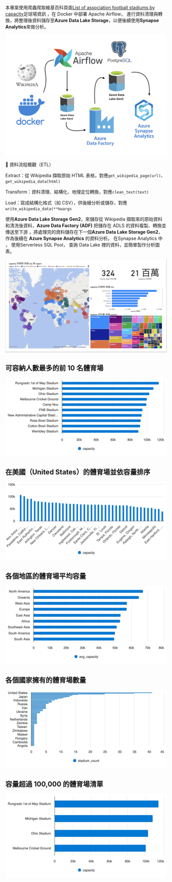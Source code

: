 本專案使用爬蟲爬取維基百科頁面[List of association football stadiums by capacity](https://en.wikipedia.org/wiki/List_of_association_football_stadiums_by_capacity)足球場資訊
，在 Docker 中部署 Apache Airflow， 進行資料清理與轉換，將整理後資料儲存至**Azure Data Lake Storage**，以便後續使用**Synapse Analytics**來做分析。

![Data Pipeline Architecture](architecture.jpeg)

🔁 資料流程概觀（ETL）

Extract：從 Wikipedia 擷取原始 HTML 表格，對應`get_wikipedia_page(url)`、`get_wikipedia_data(html)`

Transform：資料清理、結構化、地理定位轉換，對應`clean_text(text)`

Load：寫成結構化格式（如 CSV），供後續分析或儲存，對應`write_wikipedia_data(**kwargs`  

使用**Azure Data Lake Storage Gen2**，來儲存從 Wikipedia 擷取來的原始資料和清洗後資料，**Azure Data Factory (ADF)** 把儲存在 ADLS 的資料複製、轉換並傳送至下游
，將處理完的資料儲存在下一個**Azure Data Lake Storage Gen2**，作為後續在 **Azure Synapse Analytics** 的資料分析。 在Synapse Analytics 中 ， 使用Serverless SQL Pool，
查詢 Data Lake 裡的資料，並簡單製作分析圖表。


![Visualization](Visualization_PowerBi.png)


## 可容納人數最多的前 10 名體育場  
![SQL script](SQL%20script%201-5.jpeg)

## 在美國（United States）的體育場並依容量排序  
![SQL script](SQL%20script%201-4.jpeg)

## 各個地區的體育場平均容量  
![SQL script](SQL%20script%201-3.jpeg)

## 各個國家擁有的體育場數量  
![SQL script](SQL%20script%201-6.jpeg)

## 容量超過 100,000 的體育場清單  
![SQL script](SQL%20script%201-7.jpeg)
